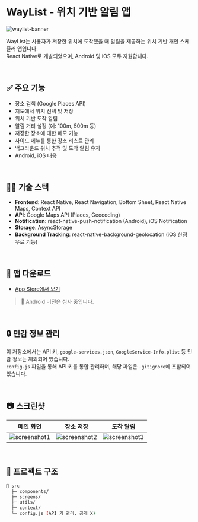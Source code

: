 # WayList - 위치 기반 알림 앱

![waylist-banner](https://your-image-url.com) <!-- 앱 대표 이미지 또는 스크린샷 배너 -->

WayList는 사용자가 저장한 위치에 도착했을 때 알림을 제공하는 위치 기반 개인 스케줄러 앱입니다.  
React Native로 개발되었으며, Android 및 iOS 모두 지원합니다.

<br/>

## ✅ 주요 기능

- 장소 검색 (Google Places API)
- 지도에서 위치 선택 및 저장
- 위치 기반 도착 알림
- 알림 거리 설정 (예: 100m, 500m 등)
- 저장한 장소에 대한 메모 기능
- 사이드 메뉴를 통한 장소 리스트 관리
- 백그라운드 위치 추적 및 도착 알림 유지
- Android, iOS 대응

<br/>

## 🧑‍💻 기술 스택

- **Frontend**: React Native, React Navigation, Bottom Sheet, React Native Maps, Context API
- **API**: Google Maps API (Places, Geocoding)
- **Notification**: react-native-push-notification (Android), iOS Notification
- **Storage**: AsyncStorage
- **Background Tracking**: react-native-background-geolocation (iOS 한정 무료 기능)

<br/>

## 📱 앱 다운로드

- [App Store에서 보기](https://apps.apple.com/app/6742695436) <!-- 실제 앱스토어 링크로 교체 -->

> 🚧 Android 버전은 심사 중입니다.

<br/>

## 🔒 민감 정보 관리

이 저장소에서는 API 키, `google-services.json`, `GoogleService-Info.plist` 등 민감 정보는 제외되어 있습니다.  
`config.js` 파일을 통해 API 키를 통합 관리하며, 해당 파일은 `.gitignore`에 포함되어 있습니다.

<br/>

## 📷 스크린샷

| 메인 화면 | 장소 저장 | 도착 알림 |
|-----------|-----------|------------|
| ![screenshot1](https://your-screenshot-url1) | ![screenshot2](https://your-screenshot-url2) | ![screenshot3](https://your-screenshot-url3) |

<br/>

## 🧭 프로젝트 구조

```bash
📁 src
  ├─ components/
  ├─ screens/
  ├─ utils/
  ├─ context/
  └─ config.js (API 키 관리, 공개 X)
